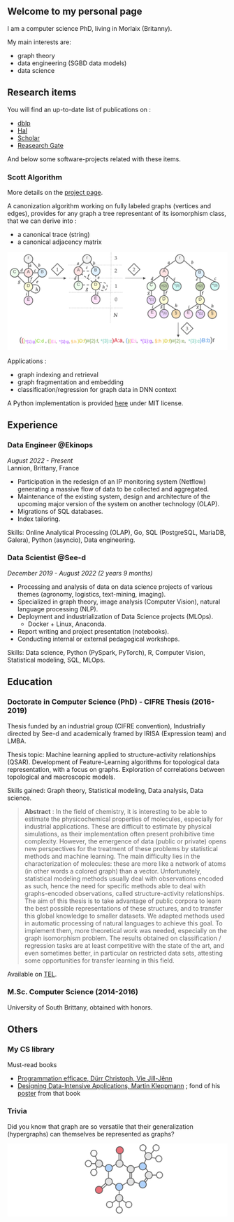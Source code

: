 ## Welcome to my personal page

I am a computer science PhD, living in Morlaix (Britanny).

My main interests are:
 - graph theory
 - data engineering (SGBD data models)
 - data science

## Research items

You will find an up-to-date list of publications on :
 - [dblp](https://dblp.uni-trier.de/pers/hd/b/Bloyet:Nicolas)
 - [Hal](https://hal.archives-ouvertes.fr/search/index/?q=Nicolas+Bloyet&rows=30)
 - [Scholar](https://scholar.google.com/citations?user=YbDdHsMAAAAJ&hl=fr)
 - [Reasearch Gate](https://www.researchgate.net/profile/Nicolas_Bloyet)

And below some software-projects related with these items.

### Scott Algorithm

More details on the [project page](https://theplatypus.github.io/scott/).

A canonization algorithm working on fully labeled graphs (vertices and edges), provides for any graph a tree representant of its isomorphism class, that we can derive into : 

 - a canonical trace (string)
 - a canonical adjacency matrix

![Scott example](https://raw.githubusercontent.com/theplatypus/theplatypus.github.io/master/assets/img/steps.svg?sanitize=true)

Applications :

 - graph indexing and retrieval
 - graph fragmentation and embedding
 - classification/regression for graph data in DNN context

A Python implementation is provided [here](https://github.com/theplatypus/scott) under MIT license.

## Experience

### Data Engineer @Ekinops
*August 2022 - Present*  
Lannion, Brittany, France

- Participation in the redesign of an IP monitoring system (Netflow) generating a massive flow of data to be collected and aggregated.
- Maintenance of the existing system, design and architecture of the upcoming major version of the system on another technology (OLAP).
- Migrations of SQL databases.
- Index tailoring.

Skills: Online Analytical Processing (OLAP), Go, SQL (PostgreSQL, MariaDB, Galera), Python (asyncio), Data engineering.

### Data Scientist @See-d
*December 2019 - August 2022 (2 years 9 months)*

- Processing and analysis of data on data science projects of various themes (agronomy, logistics, text-mining, imaging).
- Specialized in graph theory, image analysis (Computer Vision), natural language processing (NLP).
- Deployment and industrialization of Data Science projects (MLOps).
  - Docker + Linux, Anaconda.
- Report writing and project presentation (notebooks).
- Conducting internal or external pedagogical workshops.

Skills: Data science, Python (PySpark, PyTorch), R, Computer Vision, Statistical modeling, SQL, MLOps.

## Education  

### Doctorate in Computer Science (PhD) - CIFRE Thesis (2016-2019)

Thesis funded by an industrial group (CIFRE convention), Industrially directed by See-d and academically framed by IRISA (Expression team) and LMBA.

Thesis topic: Machine learning applied to structure-activity relationships (QSAR). Development of Feature-Learning algorithms for topological data representation, with a focus on graphs. Exploration of correlations between topological and macroscopic models. 

Skills gained: Graph theory, Statistical modeling, Data analysis, Data science.

> **Abstract** : In the field of chemistry, it is interesting to be able to estimate the physicochemical properties of molecules, especially for industrial applications. These are difficult to estimate by physical simulations, as their implementation often present prohibitive time complexity. However, the emergence of data (public or private) opens new perspectives for the treatment of these problems by statistical methods and machine learning. The main difficulty lies in the characterization of molecules: these are more like a network of atoms (in other words a colored graph) than a vector. Unfortunately, statistical modeling methods usually deal with observations encoded as such, hence the need for specific methods able to deal with graphs-encoded observations, called structure-activity relationships. The aim of this thesis is to take advantage of public corpora to learn the best possible representations of these structures, and to transfer this global knowledge to smaller datasets. We adapted methods used in automatic processing of natural languages to achieve this goal. To implement them, more theoretical work was needed, especially on the graph isomorphism problem. The results obtained on classification / regression tasks are at least competitive with the state of the art, and even sometimes better, in particular on restricted data sets, attesting some opportunities for transfer learning in this field.

Available on [TEL](https://tel.archives-ouvertes.fr/tel-02499167).

### M.Sc. Computer Science (2014-2016)

University of South Brittany, obtained with honors.

## Others

### My CS library

Must-read books

- [Programmation efficace, Dürr Christoph, Vie Jill-Jênn](https://www.editions-ellipses.fr/accueil/3853-programmation-efficace-128-algorithmes-quil-faut-avoir-compris-et-codes-en-python-au-cours-de-sa-vie-9782340010055.html)
- [Designing Data-Intensive Applications, Martin Kleppmann](https://www.oreilly.com/library/view/designing-data-intensive-applications/9781491903063/) ; fond of his [poster](https://github.com/ept/ddia-references/blob/master/ddia-poster.jpg) from that book

### Trivia

Did you know that graph are so versatile that their generalization (hypergraphs) can themselves be represented as graphs?

![cafeine](https://raw.githubusercontent.com/theplatypus/theplatypus.github.io/master/assets/img/cafein.svg?sanitize=true)


